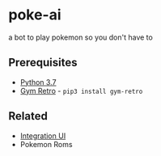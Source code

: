 # poke-ai
a bot to play pokemon so you don't have to

## Prerequisites

- [Python 3.7](https://www.python.org/downloads/release/python-373)
- [Gym Retro](https://retro.readthedocs.io/en/latest/getting_started.html) - `pip3 install gym-retro`

## Related

- [Integration UI](https://github.com/openai/retro/releases/tag/f347d7e)
- Pokemon Roms
